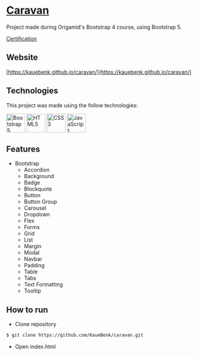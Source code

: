# [Caravan](https://kauebenk.github.io/caravan/)

Project made during Origamid's Bootstrap 4 course, using Bootstrap 5.

[Certification](https://www.origamid.com/certificate/86afc7b5/)

## Website

[https://kauebenk.github.io/caravan/](https://kauebenk.github.io/caravan/)

## Technologies

This project was made using the follow technologies:

<img src="https://upload.wikimedia.org/wikipedia/commons/b/b2/Bootstrap_logo.svg" height="50px" title="Bootstrap 5"> <img src="https://upload.wikimedia.org/wikipedia/commons/3/38/HTML5_Badge.svg" height="50px" title="HTML5"> <img src="https://upload.wikimedia.org/wikipedia/commons/6/62/CSS3_logo.svg" height="50px" title="CSS3"> <img src="https://upload.wikimedia.org/wikipedia/commons/9/99/Unofficial_JavaScript_logo_2.svg" height="50px" title="JavaScript">

## Features

- Bootstrap
  - Accordion
  - Background
  - Badge
  - Blockquote
  - Button
  - Button Group
  - Carousel
  - Dropdown
  - Flex
  - Forms
  - Grid
  - List
  - Margin
  - Modal
  - Navbar
  - Padding
  - Table
  - Tabs
  - Text Formatting
  - Tooltip

## How to run

- Clone repository
```bash
$ git clone https://github.com/KaueBenk/caravan.git
```
- Open index.html
